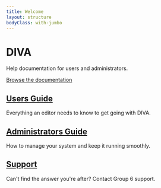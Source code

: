 ```yaml
---
title: Welcome
layout: structure
bodyClass: with-jumbo
---
```


<div class="jumbotron">
  <div class="container">
    <h1>DIVA</h1>
    <p>Help documentation for users and administrators.</p>
    <a href="/v2" class="btn btn--primary">Browse the documentation</a>
  </div>
</div>

<div class="container">
  <div class="row">
      <div class="col-xs-12 col-md-4">
        <h2><a href="/v2/user">Users Guide</a></h2>
        <p>Everything an editor needs to know to get going with DIVA.</p>
      </div>
      <div class="col-xs-12 col-md-4">
        <h2><a href="/v2/admin">Administrators Guide</a></h2>
        <p>How to manage your system and keep it running smoothly.</p>
      </div>
      <div class="col-xs-12 col-md-4">
        <h2><a href="/support.html">Support</a></h2>
        <p>Can't find the answer you're after? Contact Group 6 support.</p>
      </div>
    </div>
</div>
